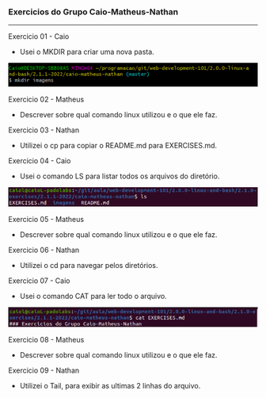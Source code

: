 ### Exercicios do Grupo Caio-Matheus-Nathan
---  

Exercicio 01 - Caio
* Usei o MKDIR para criar uma nova pasta.
<img src="imagens/img-01.png" alt="ex01">

Exercicio 02 - Matheus
* Descrever sobre qual comando linux utilizou e o que ele faz.


Exercicio 03 - Nathan
* Utilizei o cp para copiar o README.md para EXERCISES.md.


Exercicio 04 - Caio
* Usei o comando LS para listar todos os arquivos do diretório.
<img src="imagens/img-04.png" alt="ex04">


Exercicio 05 - Matheus
* Descrever sobre qual comando linux utilizou e o que ele faz.


Exercicio 06 - Nathan
* Utilizei o cd para navegar pelos diretórios.


Exercicio 07 - Caio
* Usei o comando CAT para ler todo o arquivo.
<img src="imagens/img-07.png" alt="ex07">


Exercicio 08 - Matheus
* Descrever sobre qual comando linux utilizou e o que ele faz.


Exercicio 09 - Nathan
* Utilizei o Tail, para exibir as ultimas 2 linhas do arquivo.
